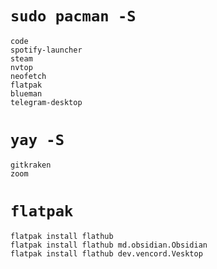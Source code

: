 # `sudo pacman -S`

```
code
spotify-launcher
steam
nvtop
neofetch
flatpak
blueman
telegram-desktop
```

# `yay -S`

```
gitkraken
zoom
```

# `flatpak`

```
flatpak install flathub
flatpak install flathub md.obsidian.Obsidian
flatpak install flathub dev.vencord.Vesktop
```